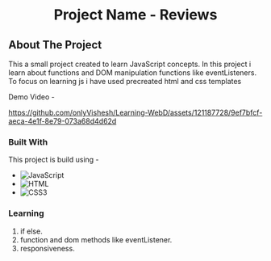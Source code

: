 <h1 align="center">Project Name - Reviews
</h1>
<!-- ABOUT THE PROJECT -->

## About The Project

This a small project created to learn JavaScript concepts. In this project i learn about functions and DOM manipulation functions like eventListeners. To focus on learning js i have used precreated html and css templates

Demo Video -

https://github.com/onlyVishesh/Learning-WebD/assets/121187728/9ef7bfcf-aeca-4e1f-8e79-073a68d4d62d


### Built With

This project is build using -

-   ![JavaScript](https://img.shields.io/badge/javascript-%23323330.svg?style=for-the-badge&logo=javascript&logoColor=%23F7DF1E)
-   ![HTML](https://img.shields.io/badge/HTML5-E34F26?style=for-the-badge&logo=html5&logoColor=white)
-   ![CSS3](https://img.shields.io/badge/CSS3-1572B6?style=for-the-badge&logo=css3&logoColor=white)

### Learning

1. if else.
2. function and dom methods like eventListener.
3. responsiveness.



